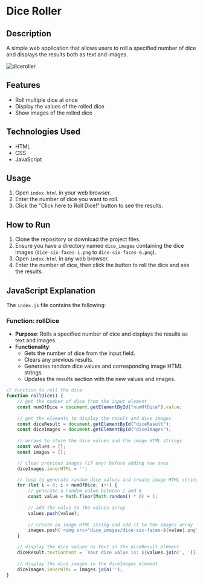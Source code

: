 # Dice Roller

## Description
A simple web application that allows users to roll a specified number of dice and displays the results both as text and images.

![diceroller](https://github.com/user-attachments/assets/b66251c7-7fb1-4c60-b861-36d65fe354df)

## Features
- Roll multiple dice at once
- Display the values of the rolled dice
- Show images of the rolled dice

## Technologies Used
- HTML
- CSS
- JavaScript

## Usage
1. Open `index.html` in your web browser.
2. Enter the number of dice you want to roll.
3. Click the "Click here to Roll Dice!" button to see the results.

## How to Run
1. Clone the repository or download the project files.
2. Ensure you have a directory named `dice_images` containing the dice images (`dice-six-faces-1.png` to `dice-six-faces-6.png`).
3. Open `index.html` in any web browser.
4. Enter the number of dice, then click the button to roll the dice and see the results.

## JavaScript Explanation
The `index.js` file contains the following:

### Function: rollDice
- **Purpose**: Rolls a specified number of dice and displays the results as text and images.
- **Functionality**:
  - Gets the number of dice from the input field.
  - Clears any previous results.
  - Generates random dice values and corresponding image HTML strings.
  - Updates the results section with the new values and images.

```javascript
// function to roll the dice
function rollDice() {
    // get the number of dice from the input element
    const numOfDice = document.getElementById("numOfDice").value;
    
    // get the elements to display the result and dice images
    const diceResult = document.getElementById("diceResult");
    const diceImages = document.getElementById("diceImages");
    
    // arrays to store the dice values and the image HTML strings
    const values = [];
    const images = [];

    // clear previous images (if any) before adding new ones
    diceImages.innerHTML = '';

    // loop to generate random dice values and create image HTML strings
    for (let i = 0; i < numOfDice; i++) {
        // generate a random value between 1 and 6
        const value = Math.floor(Math.random() * 6) + 1;
        
        // add the value to the values array
        values.push(value);
        
        // create an image HTML string and add it to the images array
        images.push(`<img src="dice_images/dice-six-faces-${value}.png" alt="Dice ${value}">`);
    }

    // display the dice values as text in the diceResult element
    diceResult.textContent = `Your dice value is: ${values.join(', ')}`;
    
    // display the dice images in the diceImages element
    diceImages.innerHTML = images.join('');
}
```
<br>


